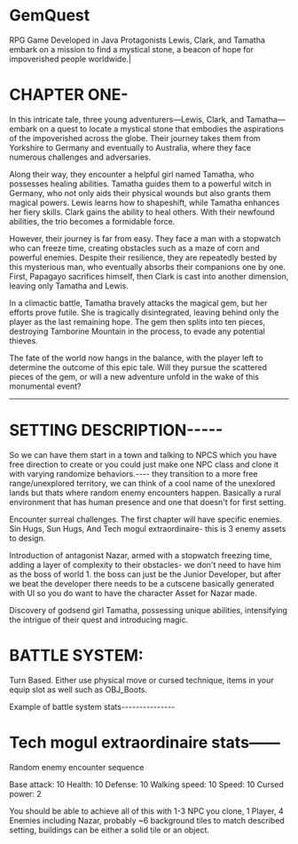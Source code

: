 # GemQuest
RPG Game Developed in Java
Protagonists Lewis, Clark, and Tamatha embark on a mission to find a mystical stone, a beacon of hope for impoverished people worldwide.|

# CHAPTER ONE-

In this intricate tale, three young adventurers—Lewis, Clark, and Tamatha—embark on a quest to locate a mystical stone that embodies the aspirations of the impoverished across the globe. Their journey takes them from Yorkshire to Germany and eventually to Australia, where they face numerous challenges and adversaries.

Along their way, they encounter a helpful girl named Tamatha, who possesses healing abilities. Tamatha guides them to a powerful witch in Germany, who not only aids their physical wounds but also grants them magical powers. Lewis learns how to shapeshift, while Tamatha enhances her fiery skills. Clark gains the ability to heal others. With their newfound abilities, the trio becomes a formidable force.

However, their journey is far from easy. They face a man with a stopwatch who can freeze time, creating obstacles such as a maze of corn and powerful enemies. Despite their resilience, they are repeatedly bested by this mysterious man, who eventually absorbs their companions one by one. First, Papagayo sacrifices himself, then Clark is cast into another dimension, leaving only Tamatha and Lewis.

In a climactic battle, Tamatha bravely attacks the magical gem, but her efforts prove futile. She is tragically disintegrated, leaving behind only the player as the last remaining hope. The gem then splits into ten pieces, destroying Tamborine Mountain in the process, to evade any potential thieves.

The fate of the world now hangs in the balance, with the player left to determine the outcome of this epic tale. Will they pursue the scattered pieces of the gem, or will a new adventure unfold in the wake of this monumental event?



------------




# SETTING DESCRIPTION-----
So we can have them start in a town and talking to NPCS which you have free direction to create or you could just make one NPC class and clone it with varying randomize behaviors.---- they transition to a more free range/unexplored territory, we can think of a cool name of the unexlored lands but thats where random enemy encounters happen. Basically a rural environment that has human presence and one that doesn't for first setting.


Encounter surreal challenges. The first chapter will have specific enemies. Sin Hugs, Sun Hugs, And Tech mogul extraordinaire- this is 3 enemy assets to design.

Introduction of antagonist Nazar, armed with a stopwatch freezing time, adding a layer of complexity to their obstacles- we don't need to have him as the boss of world 1. the boss can just be the Junior Developer, but after we beat the developer there needs to be a cutscene basically generated with UI so you do want to have the character Asset for Nazar made.

Discovery of godsend girl Tamatha, possessing unique abilities, intensifying the intrigue of their quest and introducing magic.


# BATTLE SYSTEM: 
Turn Based. Either use physical move or cursed technique, items in your equip slot as well such as OBJ_Boots.

Example of battle system stats---------------

# Tech mogul extraordinaire stats——


Random enemy encounter sequence

Base attack: 10
Health: 10
Defense: 10
Walking speed: 10
Speed: 10
Cursed power: 2



You should be able to achieve all of this with 1-3 NPC you clone, 1 Player, 4 Enemies including Nazar, probably ~6 background tiles to match described setting, buildings can be either a solid tile or an object.

